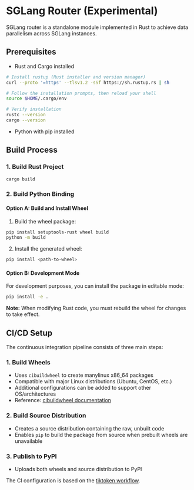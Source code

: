 # SGLang Router (Experimental)

SGLang router is a standalone module implemented in Rust to achieve data parallelism across SGLang instances.

## Prerequisites

- Rust and Cargo installed

```bash
# Install rustup (Rust installer and version manager)
curl --proto '=https' --tlsv1.2 -sSf https://sh.rustup.rs | sh

# Follow the installation prompts, then reload your shell
source $HOME/.cargo/env

# Verify installation
rustc --version
cargo --version
```

- Python with pip installed

## Build Process

### 1. Build Rust Project

```bash
cargo build
```

### 2. Build Python Binding

#### Option A: Build and Install Wheel
1. Build the wheel package:
```bash
pip install setuptools-rust wheel build
python -m build
```

2. Install the generated wheel:
```bash
pip install <path-to-wheel>
```

#### Option B: Development Mode

For development purposes, you can install the package in editable mode:
```bash
pip install -e .
```

**Note:** When modifying Rust code, you must rebuild the wheel for changes to take effect.

## CI/CD Setup

The continuous integration pipeline consists of three main steps:

### 1. Build Wheels
- Uses `cibuildwheel` to create manylinux x86_64 packages
- Compatible with major Linux distributions (Ubuntu, CentOS, etc.)
- Additional configurations can be added to support other OS/architectures
- Reference: [cibuildwheel documentation](https://cibuildwheel.pypa.io/en/stable/)

### 2. Build Source Distribution
- Creates a source distribution containing the raw, unbuilt code
- Enables `pip` to build the package from source when prebuilt wheels are unavailable

### 3. Publish to PyPI
- Uploads both wheels and source distribution to PyPI

The CI configuration is based on the [tiktoken workflow](https://github.com/openai/tiktoken/blob/63527649963def8c759b0f91f2eb69a40934e468/.github/workflows/build_wheels.yml#L1).
